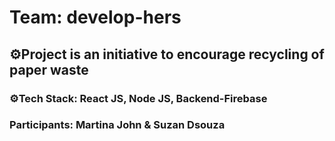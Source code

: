 # Team: develop-hers
## ⚙Project is an initiative to encourage recycling of paper waste 
### ⚙Tech Stack: React JS, Node JS, Backend-Firebase

### Participants: Martina John & Suzan Dsouza
